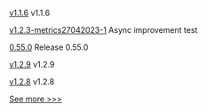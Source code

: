 
[v1.1.6](https://github.com/hyperledger/firefly-signer/releases/tag/v1.1.6) v1.1.6

[v1.2.3-metrics27042023-1](https://github.com/hyperledger/firefly-tokens-erc20-erc721/releases/tag/v1.2.3-metrics27042023-1) Async improvement test

[0.55.0](https://github.com/hyperledger/aries-vcx/releases/tag/0.55.0) Release 0.55.0

[v1.2.9](https://github.com/hyperledger/firefly-common/releases/tag/v1.2.9) v1.2.9

[v1.2.8](https://github.com/hyperledger/firefly-common/releases/tag/v1.2.8) v1.2.8


[See more >>>](https://start-here.hyperledger.org/releases)
